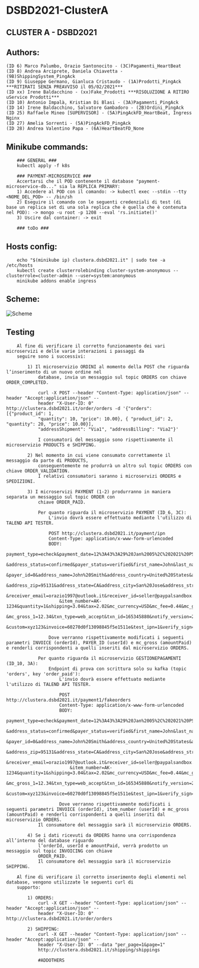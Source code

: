 # DSBD2021-ClusterA

## CLUSTER A - DSBD2021

## Authors:
    (ID 6) Marco Palumbo, Orazio Santonocito - (3C)Pagamenti_HeartBeat
    (ID 8) Andrea Arciprete, Daniela Chiavetta - (9B)ShippingSystem_PingAck
    (ID 9) Giuseppe Germano, Gianluca Cristaudo - (1A)Prodotti_PingAck ***RITIRATI SENZA PREAVVISO il 05/02/2021***
    (ID xx) Irene Baldacchino - (xx)Fake_Prodotti ***RISOLUZIONE A RITIRO uService Prodotti***
    (ID 10) Antonio Impalà, Kristian Di Blasi - (3A)Pagamenti_PingAck
    (ID 14) Irene Baldacchino, Salvatore Gambadoro - (2B)Ordini_PingAck
    (ID 25) Raffaele Mineo [SUPERVISOR] - (5A)PingAckFD_HeartBeat, Ingress Nginx
    (ID 27) Amelia Sorrenti - (5A)PingAckFD_PingAck
    (ID 28) Andrea Valentino Papa - (6A)HeartBeatFD_None

## Minikube commands:
```
    ### GENERAL ###
    kubectl apply -f k8s
    
    ### PAYMENT-MICROSERVICE ###
    Accertarsi che il POD contenente il database "payment-microservice-db..." sia la REPLICA PRIMARY:
    1) Accedere al POD con il comando: -> kubectl exec --stdin --tty <NOME_DEL_POD> -- /bin/sh
    2) Eseguire il comando con le seguenti credenziali di test (di base un replica set di una sola replica che è quella che è contenuta nel POD): -> mongo -u root -p 1208 --eval 'rs.initiate()'
    3) Uscire dal container: -> exit

    ### toDo ###
```
    
## Hosts config:
```
    echo "$(minikube ip) clustera.dsbd2021.it" | sudo tee -a /etc/hosts
    kubectl create clusterrolebinding cluster-system-anonymous --clusterrole=cluster-admin --user=system:anonymous
    minikube addons enable ingress
```

## Scheme:
![Scheme](http://www.plantuml.com/plantuml/png/RPCnJ_Cm48Rt-nMMlhdfruuTK44L30mWLImiw9fSMwj979mBg4j_EscDTSwPCUzZwtcLLrxtZ9w7fWOisNb3RVNMamVRClazbcJkE_k4JDzu1lWSQ23pZFiJGkcQphNKidbtxaJKaGT0ptQynUOL3zYCq2uasnvjrzdsi3ttJ4rorhlACTi_RYybU_6LRPCpZpZKl26cQ-yUe4B67VQKg3SFaaxbAOdwD9C2QHegZ0dqenCFKzUNguU68b92ZSMgWQWrYluOm-zOPZRxk4jsCYjpPEvMytbP3wFSOr7rkwfO_byk2ii0SZHSJSPII6-ci4oN0LbGeJWaY7NC_qrdcsglF1ymkgyq7L7KWQHJ1lSjbp5JSxoYLzNsl99CB5rKjSYbaVZKvA5TuDdkjmSOVgQylVH_NYxXaQhQaiTEaaW7oO9NlgTFJl9KNHJwPQeEsG4faoDfbSDOBmUgPtvWJMqrDFKF)

<!--
@startuml diagram

actor endUser
interface ApiGateway

queue Kafka
component Zookeeper

artifact Pagamenti1
artifact ShippingSystem
artifact Prodotti
artifact Pagamenti2
artifact Ordini
artifact FaultDetectors

database Pagamenti1DB
database ShippingSystemDB
database ProdottiDB
database Pagamenti2DB
database OrdiniDB

storage Pagamenti1DBvolume
storage ShippingSystemDBvolume
storage ProdottiDBvolume
storage Pagamenti2DBvolume
storage OrdiniDBvolume

endUser --_> ApiGateway : http://clustera.dsbd2021.it

ApiGateway --_> Pagamenti1
ApiGateway --_> ShippingSystem
ApiGateway --_> Prodotti
ApiGateway --_> Pagamenti2
ApiGateway --_> Ordini

Pagamenti1 --# Pagamenti1DB
ShippingSystem --# ShippingSystemDB
Prodotti --# ProdottiDB
Pagamenti2 --# Pagamenti2DB
Ordini --# OrdiniDB

Pagamenti1DB --# Pagamenti1DBvolume
ShippingSystemDB --# ShippingSystemDBvolume
ProdottiDB --# ProdottiDBvolume
Pagamenti2DB --# Pagamenti2DBvolume
OrdiniDB --# OrdiniDBvolume

Kafka --_> Zookeeper

Pagamenti1 ~~ Kafka
ShippingSystem ~~ Kafka
Prodotti ~~ Kafka
Pagamenti2 ~~ Kafka
Ordini ~~ Kafka
FaultDetectors ~~ Kafka

Pagamenti1 .. FaultDetectors
ShippingSystem .. FaultDetectors
Prodotti .. FaultDetectors
Pagamenti2 .. FaultDetectors
Ordini .. FaultDetectors
FaultDetectors .. FaultDetectors

@enduml
-->

## Testing

```
    Al fine di verificare il corretto funzionamento dei vari microservizi e delle varie interazioni i passaggi da
    seguire sono i successivi:
    
        1) Il microservizio ORDINI al momento della POST che riguarda l’inserimento di un nuovo ordine nel
            database, invia un messaggio sul topic ORDERS con chiave ORDER_COMPLETED.

            curl -X POST --header "Content-Type: application/json" --header "Accept:application/json" --
            header "X-User-ID: 0" http://clustera.dsbd2021.it/order/orders -d '{"orders": [{"product_id": 1,
            "quantity": 10, "price": 10.00}, { "product_id": 2, "quantity": 20, "price": 10.00}],
            "addressShipment": "Via1", "addressBilling": "Via2"}'

            I consumatori del messaggio sono rispettivamente il microservizio PRODUCTS e SHIPPING.

        2) Nel momento in cui viene consumato correttamente il messaggio da parte di PRODUCTS,
            conseguentemente ne produrrà un altro sul topic ORDERS con chiave ORDER_VALIDATION.
            I relativi consumatori saranno i microservizi ORDERS e SPEDIZIONI.

        3) I microservizi PAYMENT (1-2) produrranno in maniera separata un messaggio sul topic ORDER con
            chiave ORDER_PAID.
            
            Per quanto riguarda il microservizio PAYMENT (ID_6, 3C):
                L'invio dovrà essere effettuato mediante l'utilizzo di TALEND API TESTER.

                POST http://clustera.dsbd2021.it/payment/ipn
                Content-Type: application/x-www-form-urlencoded
                BODY: 
                    payment_type=echeck&payment_date=12%3A43%3A29%20Jan%2005%2C%202021%20PST&payment_status=Completed
                    &address_status=confirmed&payer_status=verified&first_name=John&last_name=Smith&payer_email=buyer@paypalsandbox.com
                    &payer_id=0&address_name=John%20Smith&address_country=United%20States&address_country_code=US
                    &address_zip=95131&address_state=CA&address_city=San%20Jose&address_street=123%20any%20street&business=seller@paypalsandbox.com
                    &receiver_email=orazio1997@outlook.it&receiver_id=seller@paypalsandbox.com&residence_country=US&item_name=something
                    &item_number=AK-1234&quantity=1&shipping=3.04&tax=2.02&mc_currency=USD&mc_fee=0.44&mc_gross=20
                    &mc_gross_1=12.34&txn_type=web_accept&txn_id=165345880&notify_version=2.1&auction_buyer_id=SomeFancyID&for_auction=TRUE
                    &custom=xyz123&invoice=60270d0f13098845f5e1511e&test_ipn=1&verify_sign=ADuIyIR0o6rLFJjTZ50BFLtfmE0QA7E.hF10j0kbUqzPStL5nsSXEESz

                Dove verranno rispettivamente modificati i seguenti parametri INVOICE (orderId), PAYER_ID (userId) e mc_gross (amountPaid) e renderli corrispondenti a quelli inseriti dal microservizio ORDERS.
                
            Per quanto riguarda il microservizio GESTIONEPAGAMENTI (ID_10, 3A):
                Endpoint di prova con scrittura solo su kafka (topic 'orders', key 'order_paid'):
                    L'invio dovrà essere effettuato mediante l'utilizzo di TALEND API TESTER.
                    
                    POST http://clustera.dsbd2021.it/payment1/fakeorders
                    Content-Type: application/x-www-form-urlencoded
                    BODY: 
                        payment_type=echeck&payment_date=12%3A43%3A29%20Jan%2005%2C%202021%20PST&payment_status=Completed
                        &address_status=confirmed&payer_status=verified&first_name=John&last_name=Smith&payer_email=buyer@paypalsandbox.com
                        &payer_id=0&address_name=John%20Smith&address_country=United%20States&address_country_code=US
                        &address_zip=95131&address_state=CA&address_city=San%20Jose&address_street=123%20any%20street&business=seller@paypalsandbox.com
                        &receiver_email=orazio1997@outlook.it&receiver_id=seller@paypalsandbox.com&residence_country=US&item_name=something
                        &item_number=AK-1234&quantity=1&shipping=3.04&tax=2.02&mc_currency=USD&mc_fee=0.44&mc_gross=20
                        &mc_gross_1=12.34&txn_type=web_accept&txn_id=165345880&notify_version=2.1&auction_buyer_id=SomeFancyID&for_auction=TRUE
                        &custom=xyz123&invoice=60270d0f13098845f5e1511e&test_ipn=1&verify_sign=ADuIyIR0o6rLFJjTZ50BFLtfmE0QA7E.hF10j0kbUqzPStL5nsSXEESz
                    
                    Dove verranno rispettivamente modificati i seguenti parametri INVOICE (orderId), item_number (userId) e mc_gross (amountPaid) e renderli corrispondenti a quelli inseriti dal microservizio ORDERS.
            Il consumatore del messaggio sarà il microservizio ORDERS.

        4) Se i dati ricevuti da ORDERS hanno una corrispondenza all’interno del database riguardo
            l’orderId, userId e amountPaid, verrà prodotto un messaggio sul topic INVOICING con chiave
            ORDER_PAID.
            Il consumatore del messaggio sarà il microservizio SHIPPING.
        
    Al fine di verificare il corretto inserimento degli elementi nel database, vengono utilizzate le seguenti curl di
    supporto:
    
        1) ORDERS:
            curl -X GET --header "Content-Type: application/json" --header "Accept:application/json" --
            header "X-User-ID: 0" http://clustera.dsbd2021.it/order/orders
            
        2) SHIPPING:
            curl -X GET --header "Content-Type: application/json" --header "Accept:application/json" --
            header "X-User-ID: 0" --data "per_page=1&page=1"
            http://clustera.dsbd2021.it/shipping/shippings
            
            #ADDOTHERS
```
